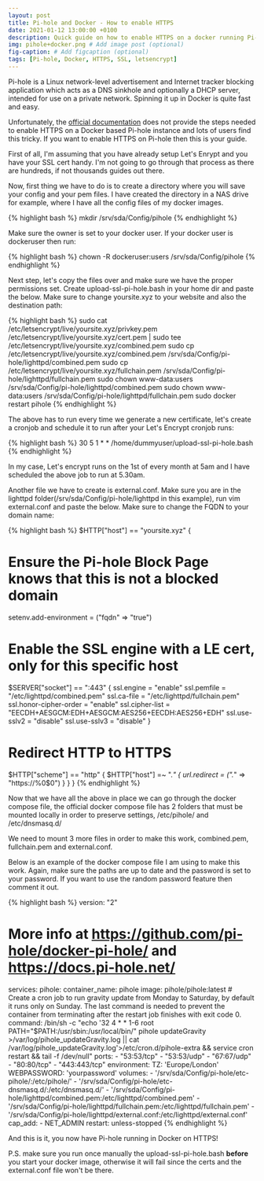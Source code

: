 ```yaml
---
layout: post
title: Pi-hole and Docker - How to enable HTTPS
date: 2021-01-12 13:00:00 +0100
description: Quick guide on how to enable HTTPS on a docker running Pi-hole # Add post description (optional)
img: pihole+docker.png # Add image post (optional)
fig-caption: # Add figcaption (optional)
tags: [Pi-hole, Docker, HTTPS, SSL, letsencrypt]
---
```


Pi-hole is a Linux network-level advertisement and Internet tracker blocking application which acts as a DNS sinkhole and optionally a DHCP server, intended for use on a private network. Spinning it up in Docker is quite fast and easy.

Unfortunately, the [official documentation](https://github.com/pi-hole/docker-pi-hole) does not provide the steps needed to enable HTTPS on a Docker based Pi-hole instance and lots of users find this tricky. If you want to enable HTTPS on Pi-hole then this is your guide.

First of all, I'm assuming that you have already setup Let's Enrypt and you have your SSL cert handy. I'm not going to go through that process as there are hundreds, if not thousands guides out there.

Now, first thing we have to do is to create a directory where you will save your config and your pem files. I have created the directory in a NAS drive for example, where I have all the config files of my docker images.

{% highlight bash %}
mkdir /srv/sda/Config/pihole
{% endhighlight %}

Make sure the owner is set to your docker user. If your docker user is dockeruser then run:

{% highlight bash %}
chown -R dockeruser:users /srv/sda/Config/pihole
{% endhighlight %}

Next step, let's copy the files over and make sure we have the proper permissions set. Create upload-ssl-pi-hole.bash in your home dir and paste the below. Make sure to change yoursite.xyz to your website and also the destination path:

{% highlight bash %}
sudo cat /etc/letsencrypt/live/yoursite.xyz/privkey.pem /etc/letsencrypt/live/yoursite.xyz/cert.pem | sudo tee /etc/letsencrypt/live/yoursite.xyz/combined.pem
sudo cp /etc/letsencrypt/live/yoursite.xyz/combined.pem /srv/sda/Config/pi-hole/lighttpd/combined.pem
sudo cp /etc/letsencrypt/live/yoursite.xyz/fullchain.pem /srv/sda/Config/pi-hole/lighttpd/fullchain.pem
sudo chown www-data:users /srv/sda/Config/pi-hole/lighttpd/combined.pem
sudo chown www-data:users /srv/sda/Config/pi-hole/lighttpd/fullchain.pem
sudo docker restart pihole
{% endhighlight %}

The above has to run every time we generate a new certificate, let's create a cronjob and schedule it to run after your Let's Encrypt cronjob runs:

{% highlight bash %}
30 5 1 * * /home/dummyuser/upload-ssl-pi-hole.bash
{% endhighlight %}

In my case, Let's encrypt runs on the 1st of every month at 5am and I have scheduled the above job to run at 5.30am.

Another file we have to create is external.conf. Make sure you are in the lighttpd folder(/srv/sda/Config/pi-hole/lighttpd in this example), run vim external.conf and paste the below. Make sure to change the FQDN to your domain name:

{% highlight bash %}
$HTTP["host"] == "yoursite.xyz" {
  # Ensure the Pi-hole Block Page knows that this is not a blocked domain
  setenv.add-environment = ("fqdn" => "true")

  # Enable the SSL engine with a LE cert, only for this specific host
  $SERVER["socket"] == ":443" {
    ssl.engine = "enable"
    ssl.pemfile = "/etc/lighttpd/combined.pem"
    ssl.ca-file =  "/etc/lighttpd/fullchain.pem"
    ssl.honor-cipher-order = "enable"
    ssl.cipher-list = "EECDH+AESGCM:EDH+AESGCM:AES256+EECDH:AES256+EDH"
    ssl.use-sslv2 = "disable"
    ssl.use-sslv3 = "disable"
  }

  # Redirect HTTP to HTTPS
  $HTTP["scheme"] == "http" {
    $HTTP["host"] =~ ".*" {
      url.redirect = (".*" => "https://%0$0")
    }
  }
}
{% endhighlight %}

Now that we have all the above in place we can go through the docker compose file, the official docker compose file has 2 folders that must be mounted locally in order to preserve settings, /etc/pihole/ and /etc/dnsmasq.d/

We need to mount 3 more files in order to make this work, combined.pem, fullchain.pem and external.conf. 

Below is an example of the docker compose file I am using to make this work. Again, make sure the paths are up to date and the password is set to your password. If you want to use the random password feature then comment it out.

{% highlight bash %}
version: "2"

# More info at https://github.com/pi-hole/docker-pi-hole/ and https://docs.pi-hole.net/
services:
  pihole:
    container_name: pihole
    image: pihole/pihole:latest
    # Create a cron job to run gravity update from Monday to Saturday, by default it runs only on Sunday. The last command is needed to prevent the container from terminating after the restart job finishes with exit code 0.
    command: /bin/sh -c "echo '32 4   * * 1-6   root    PATH="$PATH:/usr/sbin:/usr/local/bin/" pihole updateGravity >/var/log/pihole_updateGravity.log || cat /var/log/pihole_updateGravity.log'>/etc/cron.d/pihole-extra && service cron restart && tail -f /dev/null"
    ports:
      - "53:53/tcp"
      - "53:53/udp"
      - "67:67/udp"
      - "80:80/tcp"
      - "443:443/tcp"
    environment:
      TZ: 'Europe/London'
      WEBPASSWORD: 'yourpassword'
    volumes:
      - '/srv/sda/Config/pi-hole/etc-pihole/:/etc/pihole/'
      - '/srv/sda/Config/pi-hole/etc-dnsmasq.d/:/etc/dnsmasq.d/'
      - '/srv/sda/Config/pi-hole/lighttpd/combined.pem:/etc/lighttpd/combined.pem'
      - '/srv/sda/Config/pi-hole/lighttpd/fullchain.pem:/etc/lighttpd/fullchain.pem'
      - '/srv/sda/Config/pi-hole/lighttpd/external.conf:/etc/lighttpd/external.conf'
    cap_add:
      - NET_ADMIN
    restart: unless-stopped
{% endhighlight %}

And this is it, you now have Pi-hole running in Docker on HTTPS!

P.S. make sure you run once manually the upload-ssl-pi-hole.bash **before** you start your docker image, otherwise it will fail since the certs and the external.conf file won't be there.

